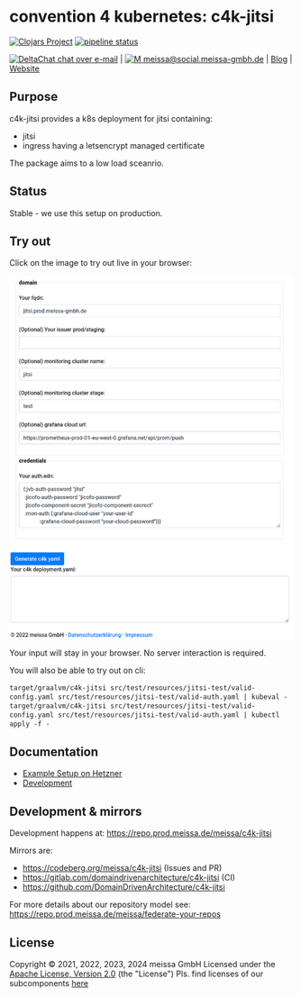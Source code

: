 # convention 4 kubernetes: c4k-jitsi
[![Clojars Project](https://img.shields.io/clojars/v/org.domaindrivenarchitecture/c4k-jitsi.svg)](https://clojars.org/org.domaindrivenarchitecture/c4k-jitsi) [![pipeline status](https://gitlab.com/domaindrivenarchitecture/c4k-jitsi/badges/master/pipeline.svg)](https://gitlab.com/domaindrivenarchitecture/c4k-jitsi/-/commits/main) 

[<img src="https://domaindrivenarchitecture.org/img/delta-chat.svg" width=20 alt="DeltaChat"> chat over e-mail](mailto:buero@meissa-gmbh.de?subject=community-chat) | [<img src="https://meissa.de/images/parts/contact/mastodon36_hue9b2464f10b18e134322af482b9c915e_5501_filter_14705073121015236177.png" width=20 alt="M"> meissa@social.meissa-gmbh.de](https://social.meissa-gmbh.de/@meissa) | [Blog](https://domaindrivenarchitecture.org) | [Website](https://meissa.de)

## Purpose

c4k-jitsi provides a k8s deployment for jitsi containing:
* jitsi
* ingress having a letsencrypt managed certificate

The package aims to a low load sceanrio.

## Status

Stable - we use this setup on production.

## Try out

Click on the image to try out live in your browser:

[![Try it out](doc/tryItOut.png "Try out yourself")](https://domaindrivenarchitecture.org/pages/dda-provision/c4k-jitsi/)

Your input will stay in your browser. No server interaction is required.

You will also be able to try out on cli:
```
target/graalvm/c4k-jitsi src/test/resources/jitsi-test/valid-config.yaml src/test/resources/jitsi-test/valid-auth.yaml | kubeval -
target/graalvm/c4k-jitsi src/test/resources/jitsi-test/valid-config.yaml src/test/resources/jitsi-test/valid-auth.yaml | kubectl apply -f -
```

## Documentation
* [Example Setup on Hetzner](doc/SetupOnHetzner.md)
* [Development](doc/Development.md)

## Development & mirrors

Development happens at: https://repo.prod.meissa.de/meissa/c4k-jitsi

Mirrors are:

* https://codeberg.org/meissa/c4k-jitsi (Issues and PR)
* https://gitlab.com/domaindrivenarchitecture/c4k-jitsi (CI)
* https://github.com/DomainDrivenArchitecture/c4k-jitsi

For more details about our repository model see: https://repo.prod.meissa.de/meissa/federate-your-repos

## License

Copyright © 2021, 2022, 2023, 2024 meissa GmbH
Licensed under the [Apache License, Version 2.0](LICENSE) (the "License")
Pls. find licenses of our subcomponents [here](doc/SUBCOMPONENT_LICENSE)
